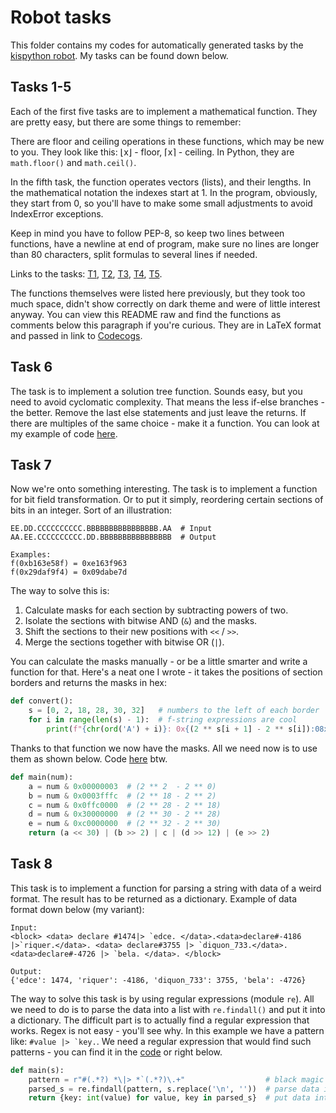 # Robot tasks
This folder contains my codes for automatically generated tasks by the
[kispython robot][robot]. My tasks can be found down below.

## Tasks 1-5
Each of the first five tasks are to implement a mathematical function.
They are pretty easy, but there are some things to remember:

There are floor and ceiling operations in these functions, which may be
new to you. They look like this: ⌊x⌋ - floor, ⌈x⌉ - ceiling.
In Python, they are `math.floor()` and `math.ceil()`.

In the fifth task, the function operates vectors (lists),
and their lengths. In the mathematical notation the indexes start at 1.
In the program, obviously, they start from 0, so you'll have to make
some small adjustments to avoid IndexError exceptions.

Keep in mind you have to follow PEP-8, so keep two lines
between functions, have a newline at end of program,
make sure no lines are longer than 80 characters,
split formulas to several lines if needed.

Links to the tasks: [T1][t01], [T2][t02], [T3][t03], [T4][t04], [T5][t05].

The functions themselves were listed here previously, but they took too much space,
didn't show correctly on dark theme and were of little interest anyway.
You can view this README raw and find the functions as comments below this paragraph if you're curious.
They are in LaTeX format and passed in link to [Codecogs][codecogs].

<!--
**Note:** the formulas may take a short time to render, you might have to refresh the page.
Unfortunately, they don't work well on dark theme, but you can open them in separate tabs and they'll look fine.

<img style="padding:8px; border-radius:8px; background:white" src="https://latex.codecogs.com/svg.image?f(z)&space;=&space;\frac{z^{2}}{45}&space;-&space;70&space;&space;\left(z^{2}&space;-&space;62&space;&space;z^{3}&space;-&space;58\right)^{3}&space;&plus;&space;\frac{41&space;&space;\left\lfloor&space;z&space;\right\rfloor&space;-&space;53&space;&space;\left(74&space;&space;z^{2}&space;-&space;z\right)^{7}}{z^{5}}" title="f(z) = \frac{z^{2}}{45} - 70 \left(z^{2} - 62 z^{3} - 58\right)^{3} + \frac{41 \left\lfloor z \right\rfloor - 53 \left(74 z^{2} - z\right)^{7}}{z^{5}}" />
<img style="padding:8px; border-radius:8px; background:white" src="https://latex.codecogs.com/svg.image?f(x)&space;=&space;\begin{cases}46&space;&space;x^{4}&space;&plus;&space;1,&&space;x&space;<&space;-3\\72&space;&space;x&space;-&space;\left(14&space;&space;x&space;-&space;7\right),&&space;-3&space;\leq&space;x&space;<&space;12\\\left(x^{3}&space;-&space;82&space;&space;x&space;-&space;x^{2}\right)^{6}&space;&plus;&space;81&space;&space;x&space;&plus;&space;77&space;&space;\left(87&space;&space;x^{2}\right)^{7},&&space;12&space;\leq&space;x&space;<&space;36\\\left(66&space;&space;x&space;&plus;&space;x^{3}\right)^{5}&space;&plus;&space;8&space;&space;\,\mathrm{sin}^{4}&space;x,&&space;x&space;\geq&space;36\end{cases}" title="f(x) = \begin{cases}46 x^{4} + 1,& x < -3\\72 x - \left(14 x - 7\right),& -3 \leq x < 12\\\left(x^{3} - 82 x - x^{2}\right)^{6} + 81 x + 77 \left(87 x^{2}\right)^{7},& 12 \leq x < 36\\\left(66 x + x^{3}\right)^{5} + 8 \,\mathrm{sin}^{4} x,& x \geq 36\end{cases}" />
<img style="padding:8px; border-radius:8px; background:white" src="https://latex.codecogs.com/svg.image?f(b,&space;m,&space;n,&space;p)&space;=&space;\sum_{c=1}^{b}\left(82&space;&space;c&space;-&space;\left(\left\lfloor&space;c&space;\right\rfloor\right)^{4}&space;-&space;\left(31&space;&space;c&space;&plus;&space;47&space;&space;c^{2}&space;&plus;&space;c^{3}\right)^{5}\right)&space;&plus;&space;\sum_{j=1}^{n}\prod_{c=1}^{b}\sum_{k=1}^{m}\left(79&space;&space;j^{3}&space;&plus;&space;50&space;&space;k^{5}&space;&plus;&space;\left(\frac{c}{90}&space;-&space;1&space;-&space;p^{3}\right)^{7}\right)" title="f(b, m, n, p) = \sum_{c=1}^{b}\left(82 c - \left(\left\lfloor c \right\rfloor\right)^{4} - \left(31 c + 47 c^{2} + c^{3}\right)^{5}\right) + \sum_{j=1}^{n}\prod_{c=1}^{b}\sum_{k=1}^{m}\left(79 j^{3} + 50 k^{5} + \left(\frac{c}{90} - 1 - p^{3}\right)^{7}\right)" />
<img style="padding:8px; border-radius:8px; background:white" src="https://latex.codecogs.com/svg.image?f_n&space;=\begin{cases}0.28,&space;&&space;n&space;=&space;0;\\\frac{f_{n&space;-&space;1}^{2}}{32}&space;&plus;&space;0.04&space;&plus;&space;f_{n&space;-&space;1},&space;&&space;n&space;\geq&space;1.\end{cases}" title="f_n =\begin{cases}0.28, & n = 0;\\\frac{f_{n - 1}^{2}}{32} + 0.04 + f_{n - 1}, & n \geq 1.\end{cases}" />
<img style="padding:8px; border-radius:8px; background:white" src="https://latex.codecogs.com/svg.image?f(\vec{z})&space;=&space;\sum_{i=1}^{n}\frac{z_{n&space;&plus;&space;1&space;-&space;\left\lceil&space;i&space;/&space;2&space;\right\rceil}^{4}}{67}" title="f(\vec{z}) = \sum_{i=1}^{n}\frac{z_{n + 1 - \left\lceil i / 2 \right\rceil}^{4}}{67}" />
-->

## Task 6
The task is to implement a solution tree function.
Sounds easy, but you need to avoid cyclomatic complexity.
That means the less if-else branches - the better.
Remove the last else statements and just leave the returns.
If there are multiples of the same choice - make it a function.
You can look at my example of code [here][t06].

## Task 7
Now we're onto something interesting. The task is to implement a function for bit field transformation.
Or to put it simply, reordering certain sections of bits in an integer. Sort of an illustration:
```
EE.DD.CCCCCCCCCC.BBBBBBBBBBBBBBBB.AA  # Input
AA.EE.ССССCCCCCC.DD.BBBBBBBBBBBBBBBB  # Output

Examples:
f(0xb163e58f) = 0xe163f963
f(0x29daf9f4) = 0x09dabe7d
```

The way to solve this is:
1. Calculate masks for each section by subtracting powers of two.
2. Isolate the sections with bitwise AND (`&`) and the masks.
3. Shift the sections to their new positions with `<<` / `>>`.
4. Merge the sections together with bitwise OR (`|`).

You can calculate the masks manually - or be a little smarter and write a function for that.
Here's a neat one I wrote - it takes the positions of section borders and returns the masks in hex:
```python
def convert():
    s = [0, 2, 18, 28, 30, 32]   # numbers to the left of each border
    for i in range(len(s) - 1):  # f-string expressions are cool
        print(f"{chr(ord('A') + i)}: 0x{(2 ** s[i + 1] - 2 ** s[i]):08x}")
```

Thanks to that function we now have the masks. All we need now is to use them as shown below. Code [here][t07] btw.
```python
def main(num):
    a = num & 0x00000003  # (2 ** 2  - 2 ** 0)
    b = num & 0x0003fffc  # (2 ** 18 - 2 ** 2)
    c = num & 0x0ffc0000  # (2 ** 28 - 2 ** 18)
    d = num & 0x30000000  # (2 ** 30 - 2 ** 28)
    e = num & 0xc0000000  # (2 ** 32 - 2 ** 30)
    return (a << 30) | (b >> 2) | c | (d >> 12) | (e >> 2)
```

## Task 8
This task is to implement a function for parsing a string with data of a weird format.
The result has to be returned as a dictionary. Example of data format down below (my variant):
```
Input:
<block> <data> declare #1474|> `edce. </data>.<data>declare#-4186
|>`riquer.</data>. <data> declare#3755 |> `diquon_733.</data>.
<data>declare#-4726 |> `bela. </data>. </block>

Output:
{'edce': 1474, 'riquer': -4186, 'diquon_733': 3755, 'bela': -4726}
```

The way to solve this task is by using regular expressions (module `re`).
All we need to do is to parse the data into a list with `re.findall()` and put it into a dictionary.
The difficult part is to actually find a regular expression that works. Regex is not easy - you'll see why.
In this example we have a pattern like: ```#value |> `key.```. We need a regular expression that would
find such patterns - you can find it in the [code][t08] or right below.
```python
def main(s):
    pattern = r"#(.*?) *\|> *`(.*?)\.+"                  # black magic sorcery (regex)
    parsed_s = re.findall(pattern, s.replace('\n', ''))  # parse data into tuple list
    return {key: int(value) for value, key in parsed_s}  # put data into dictionary
```

[t01]: rt-task01.py
[t02]: rt-task02.py
[t03]: rt-task03.py
[t04]: rt-task04.py
[t05]: rt-task05.py
[t06]: rt-task06.py
[t07]: rt-task07.py
[t08]: rt-task08.py

[robot]: http://kispython.ru
[codecogs]: https://latex.codecogs.com